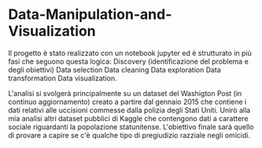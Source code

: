 # Data-Manipulation-and-Visualization

Il progetto è stato realizzato con un notebook jupyter ed è strutturato in più fasi che seguono questa logica: 
Discovery (identificazione del problema e degli obiettivi)
Data selection
Data cleaning
Data exploration
Data transformation
Data visualization.

L'analisi si svolgerà principalmente su un dataset del Washigton Post (in continuo aggiornamento) creato a partire dal gennaio 2015
che contiene i dati relativi alle uccisioni commesse dalla polizia degli Stati Uniti.
Unirò alla mia analisi altri dataset pubblici di Kaggle che contengono dati a carattere sociale riguardanti la popolazione statunitense.
L'obiettivo finale sarà quello di provare a capire se c'è qualche tipo di pregiudizio razziale negli omicidi.
